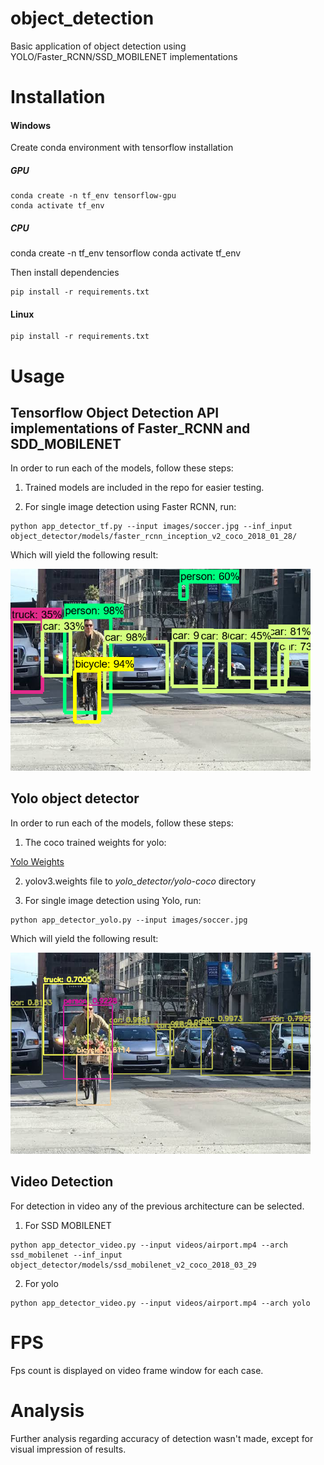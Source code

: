 # object_detection
Basic application of object detection using YOLO/Faster_RCNN/SSD_MOBILENET implementations

Installation
====
#### Windows


Create conda environment with tensorflow installation 

##### GPU
``` 
conda create -n tf_env tensorflow-gpu
conda activate tf_env
```

##### CPU
conda create -n tf_env tensorflow
conda activate tf_env

Then install dependencies

```
pip install -r requirements.txt
```

#### Linux

```
pip install -r requirements.txt
```

Usage
====

## Tensorflow Object Detection API implementations of Faster_RCNN and SDD_MOBILENET

In order to run each of the models, follow these steps:

1. Trained models are included in the repo for easier testing.

2. For single image detection using Faster RCNN, run:

```
python app_detector_tf.py --input images/soccer.jpg --inf_input object_detector/models/faster_rcnn_inception_v2_coco_2018_01_28/
```

Which will yield the following result:

<img src="images/output_traffic_faster_rcnn.png" width=480>

## Yolo object detector 

In order to run each of the models, follow these steps:

1. The coco trained weights for yolo:

[Yolo Weights](https://pjreddie.com/media/files/yolov3.weights)

2. yolov3.weights file to *yolo_detector/yolo-coco* directory

3. For single image detection using Yolo, run:

```
python app_detector_yolo.py --input images/soccer.jpg
```

Which will yield the following result:

<img src="images/output_traffic_yolo.png" width=480>

## Video Detection

For detection in video any of the previous architecture can be selected. 

1. For SSD MOBILENET

```
python app_detector_video.py --input videos/airport.mp4 --arch ssd_mobilenet --inf_input object_detector/models/ssd_mobilenet_v2_coco_2018_03_29
```

2. For yolo

```
python app_detector_video.py --input videos/airport.mp4 --arch yolo
```

# FPS

Fps count is displayed on video frame window for each case. 

# Analysis
Further analysis regarding accuracy of detection wasn't made, except for visual impression of results. 
